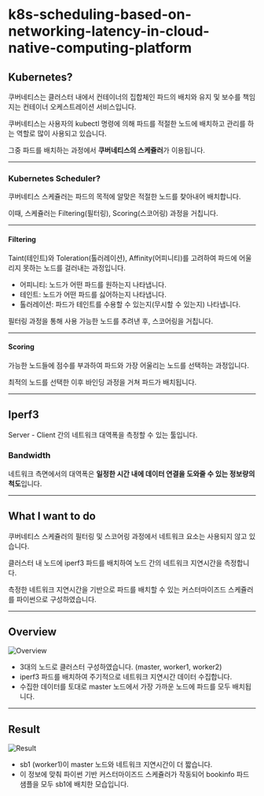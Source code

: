 # k8s-scheduling-based-on-networking-latency-in-cloud-native-computing-platform

## Kubernetes?

쿠버네티스는 클러스터 내에서 컨테이너의 집합체인 파드의 배치와 유지 및 보수를 책임지는 컨테이너 오케스트레이션 서비스입니다.

쿠버네티스는 사용자의 kubectl 명령에 의해 파드를 적절한 노드에 배치하고 관리를 하는 역할로 많이 사용되고 있습니다.

그중 파드를 배치하는 과정에서 **쿠버네티스의 스케쥴러**가 이용됩니다.



----

### Kubernetes Scheduler?

쿠버네티스 스케쥴러는 파드의 목적에 알맞은 적절한 노드를 찾아내어 배치합니다.

이때, 스케쥴러는 Filtering(필터링), Scoring(스코어링) 과정을 거칩니다.



----

#### Filtering

Taint(테인트)와 Toleration(톨러레이션), Affinity(어피니티)를 고려하여 파드에 어울리지 못하는 노드를 걸러내는 과정입니다.

- 어피니티: 노드가 어떤 파드를 원하는지 나타냅니다.
- 테인트: 노드가 어떤 파드를 싫어하는지 나타냅니다.
- 톨러레이션: 파드가 테인트를 수용할 수 있는지(무시할 수 있는지) 나타냅니다.

필터링 과정을 통해 사용 가능한 노드를 추려낸 후, 스코어링을 거칩니다.


----

#### Scoring

가능한 노드들에 점수를 부과하여 파드와 가장 어울리는 노드를 선택하는 과정입니다.

최적의 노드를 선택한 이후 바인딩 과정을 거쳐 파드가 배치됩니다.



----

## Iperf3

Server - Client 간의 네트워크 대역폭을 측정할 수 있는 툴입니다.

### Bandwidth

네트워크 측면에서의 대역폭은 **일정한 시간 내에 데이터 연결을 도와줄 수 있는 정보량의 척도**입니다.

-----

## What I want to do

쿠버네티스 스케쥴러의 필터링 및 스코어링 과정에서 네트워크 요소는 사용되지 않고 있습니다.

클러스터 내 노드에 iperf3 파드를 배치하여 노드 간의 네트워크 지연시간을 측정합니다.

측정한 네트워크 지연시간을 기반으로 파드를 배치할 수 있는 커스터마이즈드 스케쥴러를 파이썬으로 구성하였습니다.



-----

## Overview

![Overview](https://user-images.githubusercontent.com/77374551/139871782-5b8ba578-1a2d-49ef-919c-6e82691811bd.png)

- 3대의 노드로 클러스터 구성하였습니다. (master, worker1, worker2)
- iperf3 파드를 배치하여 주기적으로 네트워크 지연시간 데이터 수집합니다.
- 수집한 데이터를 토대로 master 노드에서 가장 가까운 노드에 파드를 모두 배치됩니다.



----

## Result

![Result](https://user-images.githubusercontent.com/77374551/139873280-c3489108-977c-4eca-a91e-205d684fef41.png)

- sb1 (worker1)이 master 노드와 네트워크 지연시간이 더 짧습니다.
- 이 정보에 맞춰 파이썬 기반 커스터마이즈드 스케쥴러가 작동되어 bookinfo 파드 샘플을 모두 sb1에 배치한 모습입니다.

